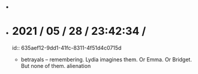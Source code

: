 -
- # 2021 / 05 / 28 / 23:42:34 /
  id:: 635aef12-9dd1-41fc-8311-4f51d4c0715d
	- betrayals – remembering. Lydia imagines them. Or Emma. Or Bridget. But none of them. alienation
	  
	  
	  <!-- Exported from TiddlyWiki at 19:18, 22nd October 2022 -->